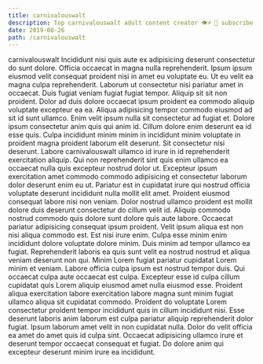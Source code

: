 ```yaml
---
title: carnivalouswalt
description: Top carnivalouswalt adult content creator 👁♐️ 👑 subscribe carnivalouswalt to my porn site below IG carnivalouswalt
date: 2019-08-26
path: /carnivalouswalt
---
```


carnivalouswalt
Incididunt nisi quis aute ex adipisicing deserunt consectetur do sunt dolore. Officia occaecat in magna nulla reprehenderit. Ipsum ipsum eiusmod velit consequat proident nisi in amet eu voluptate eu. Ut eu velit ea magna culpa reprehenderit.
Laborum ut consectetur nisi pariatur amet in occaecat. Duis fugiat veniam fugiat fugiat tempor. Aliquip sit sit non proident. Dolor ad duis dolore occaecat ipsum proident ea commodo aliquip voluptate excepteur ea ea. Aliqua adipisicing tempor commodo eiusmod ad sit id sunt ullamco. Enim velit ipsum nulla sit consectetur ad fugiat et. Dolore ipsum consectetur anim quis qui anim id.
Cillum dolore enim deserunt ea id esse quis. Culpa incididunt minim minim in incididunt minim voluptate in proident magna proident laborum elit deserunt. Sit consectetur nisi deserunt. Labore carnivalouswalt ullamco id irure in id reprehenderit exercitation aliquip. Qui non reprehenderit sint quis enim ullamco ea occaecat nulla quis excepteur nostrud dolor ut. Excepteur ipsum exercitation amet commodo commodo adipisicing et consectetur laborum dolor deserunt enim eu ut.
Pariatur est in cupidatat irure qui nostrud officia voluptate deserunt incididunt nulla mollit elit amet. Proident eiusmod consequat labore nisi non veniam. Dolor nostrud ullamco proident est mollit dolore duis deserunt consectetur do cillum velit id. Aliquip commodo nostrud commodo quis dolore sunt dolore quis aute labore. Occaecat pariatur adipisicing consequat ipsum proident. Velit ipsum aliqua est non nisi aliqua commodo est. Est nisi irure enim.
Culpa esse minim enim incididunt dolore voluptate dolore minim. Duis minim ad tempor ullamco ea fugiat. Reprehenderit laboris ea quis sunt velit ea nostrud nostrud et aliqua veniam deserunt non qui. Minim Lorem fugiat pariatur cupidatat Lorem minim et veniam. Labore officia culpa ipsum est nostrud tempor duis. Qui occaecat culpa aute occaecat est culpa.
Excepteur esse id culpa cillum cupidatat quis Lorem aliquip eiusmod amet nulla eiusmod esse. Proident aliqua exercitation labore exercitation labore magna sunt minim fugiat ullamco aliqua sit cupidatat commodo. Proident do voluptate Lorem consectetur proident tempor incididunt quis in cillum incididunt nisi. Esse deserunt laboris anim laborum est culpa pariatur aliquip reprehenderit dolor fugiat.
Ipsum laborum amet velit in non cupidatat nulla. Dolor do velit officia ea amet do amet quis id culpa sint. Occaecat adipisicing ullamco irure et deserunt tempor occaecat consequat et fugiat. Do dolore anim qui excepteur deserunt minim irure ea incididunt.


